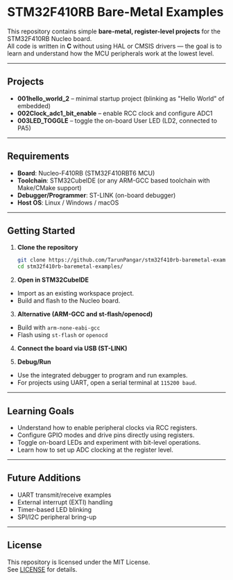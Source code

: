 # STM32F410RB Bare-Metal Examples

This repository contains simple **bare-metal, register-level projects** for the STM32F410RB Nucleo board.  
All code is written in **C** without using HAL or CMSIS drivers — the goal is to learn and understand how the MCU peripherals work at the lowest level.

---

## Projects
- **001hello_world_2** – minimal startup project (blinking as "Hello World" of embedded)  
- **002Clock_adc1_bit_enable** – enable RCC clock and configure ADC1  
- **003LED_TOGGLE** – toggle the on-board User LED (LD2, connected to PA5)  

---

## Requirements
- **Board**: Nucleo-F410RB (STM32F410RBT6 MCU)  
- **Toolchain**: STM32CubeIDE (or any ARM-GCC based toolchain with Make/CMake support)  
- **Debugger/Programmer**: ST-LINK (on-board debugger)  
- **Host OS**: Linux / Windows / macOS  

---

## Getting Started

1. **Clone the repository**
   ```bash
   git clone https://github.com/TarunPangar/stm32f410rb-baremetal-examples.git
   cd stm32f410rb-baremetal-examples/
   ```
2. **Open in STM32CubeIDE**
- Import as an existing workspace project.  
- Build and flash to the Nucleo board.  

3. **Alternative (ARM-GCC and st-flash/openocd)**
- Build with `arm-none-eabi-gcc`  
- Flash using `st-flash` or `openocd`  

4. **Connect the board via USB (ST-LINK)**

5. **Debug/Run**
- Use the integrated debugger to program and run examples.  
- For projects using UART, open a serial terminal at `115200 baud`.  

---

## Learning Goals
- Understand how to enable peripheral clocks via RCC registers.  
- Configure GPIO modes and drive pins directly using registers.  
- Toggle on-board LEDs and experiment with bit-level operations.  
- Learn how to set up ADC clocking at the register level.  

---

## Future Additions
- UART transmit/receive examples  
- External interrupt (EXTI) handling  
- Timer-based LED blinking  
- SPI/I2C peripheral bring-up  

---

## License
This repository is licensed under the MIT License.  
See [LICENSE](LICENSE) for details.

